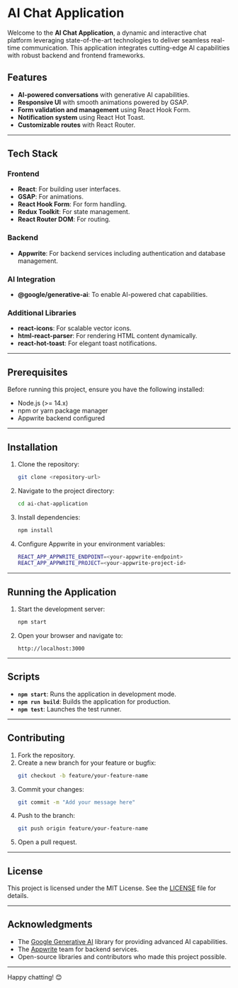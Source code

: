 # AI Chat Application

Welcome to the **AI Chat Application**, a dynamic and interactive chat platform leveraging state-of-the-art technologies to deliver seamless real-time communication. This application integrates cutting-edge AI capabilities with robust backend and frontend frameworks.

## Features

- **AI-powered conversations** with generative AI capabilities.
- **Responsive UI** with smooth animations powered by GSAP.
- **Form validation and management** using React Hook Form.
- **Notification system** using React Hot Toast.
- **Customizable routes** with React Router.

---

## Tech Stack

### Frontend
- **React**: For building user interfaces.
- **GSAP**: For animations.
- **React Hook Form**: For form handling.
- **Redux Toolkit**: For state management.
- **React Router DOM**: For routing.

### Backend
- **Appwrite**: For backend services including authentication and database management.

### AI Integration
- **@google/generative-ai**: To enable AI-powered chat capabilities.

### Additional Libraries
- **react-icons**: For scalable vector icons.
- **html-react-parser**: For rendering HTML content dynamically.
- **react-hot-toast**: For elegant toast notifications.

---

## Prerequisites

Before running this project, ensure you have the following installed:

- Node.js (>= 14.x)
- npm or yarn package manager
- Appwrite backend configured

---

## Installation

1. Clone the repository:
   ```bash
   git clone <repository-url>
   ```

2. Navigate to the project directory:
   ```bash
   cd ai-chat-application
   ```

3. Install dependencies:
   ```bash
   npm install
   ```

4. Configure Appwrite in your environment variables:
   ```bash
   REACT_APP_APPWRITE_ENDPOINT=<your-appwrite-endpoint>
   REACT_APP_APPWRITE_PROJECT=<your-appwrite-project-id>
   ```

---

## Running the Application

1. Start the development server:
   ```bash
   npm start
   ```

2. Open your browser and navigate to:
   ```
   http://localhost:3000
   ```

---

## Scripts

- **`npm start`**: Runs the application in development mode.
- **`npm run build`**: Builds the application for production.
- **`npm test`**: Launches the test runner.

---


## Contributing

1. Fork the repository.
2. Create a new branch for your feature or bugfix:
   ```bash
   git checkout -b feature/your-feature-name
   ```
3. Commit your changes:
   ```bash
   git commit -m "Add your message here"
   ```
4. Push to the branch:
   ```bash
   git push origin feature/your-feature-name
   ```
5. Open a pull request.

---

## License

This project is licensed under the MIT License. See the [LICENSE](LICENSE) file for details.

---

## Acknowledgments

- The [Google Generative AI](https://developers.google.com/) library for providing advanced AI capabilities.
- The [Appwrite](https://appwrite.io/) team for backend services.
- Open-source libraries and contributors who made this project possible.

---

Happy chatting! 😊
